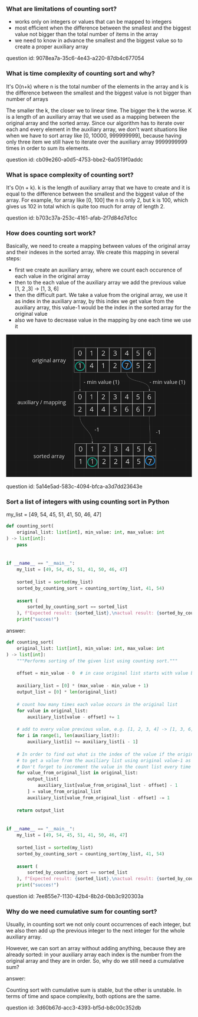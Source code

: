 ### What are limitations of counting sort?

- works only on integers or values that can be mapped to integers
- most efficient when the difference between the smallest and the biggest value not bigger than the total number of items in the array
- we need to know in advance the smallest and the biggest value so to create a proper auxiliary array

question id: 9078ea7a-35c6-4e43-a220-87db4c677054


### What is time complexity of counting sort and why?

It's O(n+k) where n is the total number of the elements in the array
and k is the difference between the smallest and the biggest value is not bigger than number of arrays

The smaller the k, the closer we to linear time. The bigger the k the worse.
K is a length of an auxiliary array that we used as a mapping between the original
array and the sorted array. Since our algorithm has to iterate over each and every
element in the auxiliary array, we don't want situations like when we have to sort
array like [0, 10000, 999999999], because having only three item we still have to
iterate over the auxiliary array 9999999999 times in order to sum its elements.

question id: cb09e260-a0d5-4753-bbe2-6a0519f0addc


### What is space complexity of counting sort?

It's O(n + k). k is the length of auxiliary array that we have to create and it is equal to the 
difference between the smallest and the biggest value of the array. For example, for array
like [0, 100] the n is only 2, but k is 100, which gives us 102 in total which is quite too much
for array of length 2.

question id: b703c37a-253c-4161-afab-2f7d84d7d1cc


### How does counting sort work?

Basically, we need to create a mapping between values of the original array and their
indexes in the sorted array.
We create this mapping in several steps:
- first we create an auxiliary array, where we count each occurence of each value in the original array
- then to the each value of the auxiliary array we add the previous value [1, 2 ,3] -> [1, 3, 6]
- then the difficult part. We take a value from the original array, we use it as index in the auxiliary array, by this index we get value from
the auxiliary array, this value-1 would be the index in the sorted array for the original value
- also we have to decrease value in the mapping by one each time we use it
  
![mapping.png](mapping.png)

question id: 5a14e5ad-583c-4094-bfca-a3d7dd23643e


### Sort a list of integers with using counting sort in Python

my_list = [49, 54, 45, 51, 41, 50, 46, 47]


```python
def counting_sort(
    original_list: list[int], min_value: int, max_value: int
) -> list[int]:
    pass


if __name__ == "__main__":
    my_list = [49, 54, 45, 51, 41, 50, 46, 47]

    sorted_list = sorted(my_list)
    sorted_by_counting_sort = counting_sort(my_list, 41, 54)

    assert (
        sorted_by_counting_sort == sorted_list
    ), f"Expected result: {sorted_list},\nactual result: {sorted_by_counting_sort}"
    print("succes!")
```


answer:

```python
def counting_sort(
    original_list: list[int], min_value: int, max_value: int
) -> list[int]:
    """Performs sorting of the given list using counting sort."""

    offset = min_value - 0  # in case original list starts with value bigger than zero

    auxiliary_list = [0] * (max_value - min_value + 1)
    output_list = [0] * len(original_list)

    # count how many times each value occurs in the original list
    for value in original_list:
        auxiliary_list[value - offset] += 1

    # add to every value previous value, e.g. [1, 2, 3, 4] -> [1, 3, 6, 10]
    for i in range(1, len(auxiliary_list)):
        auxiliary_list[i] += auxiliary_list[i - 1]

    # In order to find out what is the index of the value if the original list is sorted we need
    # to get a value from the auxiliary list using original value-1 as index
    # Don't forget to increment the value in the count list every time you access it
    for value_from_original_list in original_list:
        output_list[
            auxiliary_list[value_from_original_list - offset] - 1
        ] = value_from_original_list
        auxiliary_list[value_from_original_list - offset] -= 1

    return output_list


if __name__ == "__main__":
    my_list = [49, 54, 45, 51, 41, 50, 46, 47]

    sorted_list = sorted(my_list)
    sorted_by_counting_sort = counting_sort(my_list, 41, 54)

    assert (
        sorted_by_counting_sort == sorted_list
    ), f"Expected result: {sorted_list},\nactual result: {sorted_by_counting_sort}"
    print("succes!")
```

question id: 7ee855e7-1130-42b4-8b2d-0bb3c920303a


### Why do we need cumulative sum for counting sort?

Usually, in counting sort we not only count occurrences of each integer,
but we also then add up the previous integer to the next integer for the whole auxiliary array.

However, we can sort an array without adding anything, because they are already sorted: 
in your auxiliary array each index is the number from the original array and they are 
in order. So, why do we still need a cumulative sum?

answer:

Counting sort with cumulative sum is stable, but the other is unstable.
In terms of time and space complexity, both options are the same.

question id: 3d60b67d-acc3-4393-bf5d-b8c00c352db